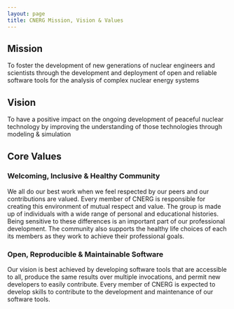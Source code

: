 ```yaml
---
layout: page
title: CNERG Mission, Vision & Values
---
```


## Mission


To foster the development of new generations of nuclear engineers and scientists
through the development and deployment of open and reliable software tools for
the analysis of complex nuclear energy systems

## Vision

To have a positive impact on the ongoing development of peaceful nuclear
technology by improving the understanding of those technologies through modeling
& simulation

## Core Values


### Welcoming, Inclusive & Healthy Community


We all do our best work when we feel respected by our peers and our
contributions are valued.  Every member of CNERG is responsible for creating
this environment of mutual respect and value.  The group is made up of
individuals with a wide range of personal and educational histories.  Being
sensitive to these differences is an important part of our professional
development. The community also supports the healthy life choices of each its
members as they work to achieve their professional goals.

### Open, Reproducible & Maintainable Software

Our vision is best achieved by developing software tools that are accessible to
all, produce the same results over multiple invocations, and permit new
developers to easily contribute.  Every member of CNERG is expected to develop
skills to contribute to the development and maintenance of our software tools. 